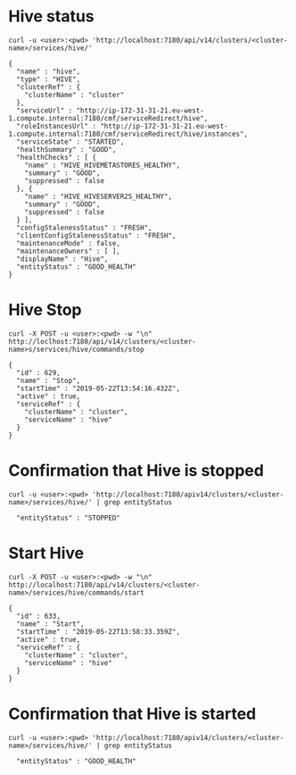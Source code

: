 # Hive status

`curl -u <user>:<pwd> 'http://localhost:7180/api/v14/clusters/<cluster-name>/services/hive/'`
~~~
{
  "name" : "hive",
  "type" : "HIVE",
  "clusterRef" : {
    "clusterName" : "cluster"
  },
  "serviceUrl" : "http://ip-172-31-31-21.eu-west-1.compute.internal:7180/cmf/serviceRedirect/hive",
  "roleInstancesUrl" : "http://ip-172-31-31-21.eu-west-1.compute.internal:7180/cmf/serviceRedirect/hive/instances",
  "serviceState" : "STARTED",
  "healthSummary" : "GOOD",
  "healthChecks" : [ {
    "name" : "HIVE_HIVEMETASTORES_HEALTHY",
    "summary" : "GOOD",
    "suppressed" : false
  }, {
    "name" : "HIVE_HIVESERVER2S_HEALTHY",
    "summary" : "GOOD",
    "suppressed" : false
  } ],
  "configStalenessStatus" : "FRESH",
  "clientConfigStalenessStatus" : "FRESH",
  "maintenanceMode" : false,
  "maintenanceOwners" : [ ],
  "displayName" : "Hive",
  "entityStatus" : "GOOD_HEALTH"
}
~~~
# Hive Stop
`curl -X POST -u <user>:<pwd> -w "\n" http://loclhost:7180/api/v14/clusters/<cluster-name>s/services/hive/commands/stop`
~~~
{
  "id" : 629,
  "name" : "Stop",
  "startTime" : "2019-05-22T13:54:16.432Z",
  "active" : true,
  "serviceRef" : {
    "clusterName" : "cluster",
    "serviceName" : "hive"
  }
}
~~~
# Confirmation that Hive is stopped
`curl -u <user>:<pwd> 'http://localhost:7180/apiv14/clusters/<cluster-name>/services/hive/' | grep entityStatus`
~~~
  "entityStatus" : "STOPPED"
~~~

# Start Hive

`curl -X POST -u <user>:<pwd> -w "\n" http://localhost:7180/api/v14/clusters/<cluster-name>/services/hive/commands/start`
~~~
{
  "id" : 633,
  "name" : "Start",
  "startTime" : "2019-05-22T13:58:33.359Z",
  "active" : true,
  "serviceRef" : {
    "clusterName" : "cluster",
    "serviceName" : "hive"
  }
}
~~~

# Confirmation that Hive is started
`curl -u <user>:<pwd> 'http://localhost:7180/apiv14/clusters/<cluster-name>/services/hive/' | grep entityStatus`
~~~
  "entityStatus" : "GOOD_HEALTH"
~~~